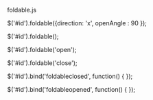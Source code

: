 foldable.js


$('#id').foldable({direction: 'x', openAngle : 90 }); 

$('#id').foldable();

$('#id').foldable('open');

$('#id').foldable('close');

$('#id').bind('foldableclosed', function() {	});

$('#id').bind('foldableopened', function() {	});

